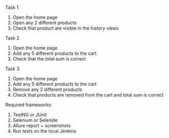 Task 1
1. Open the home page
2. Open any 2 different products
3. Check that product are visible in the history views

Task 2
1. Open the home page
2. Add any 5 different products to the cart
3. Check that the total sum is correct

Task 3
1. Open the home page
2. Add any 5 different products to the cart
3. Remove any 2 different products
4. Check that products are removed from the cart and total sum is correct


Required frameworks:
1. TestNG or JUnit
2. Selenium or Selenide
3. Allure report + screenshots
4. Run tests on the local Jenkins